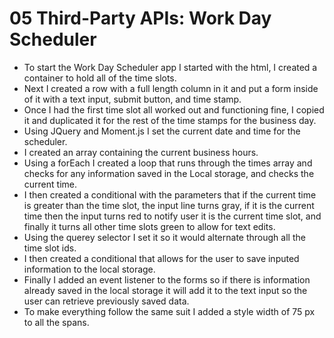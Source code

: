 # 05 Third-Party APIs: Work Day Scheduler

- To start the Work Day Scheduler app I started with the html, I created a container to hold all of the time slots.
- Next I created a row with a full length column in it and put a form inside of it with a text input, submit button, and time stamp.
- Once I had the first time slot all worked out and functioning fine, I copied it and duplicated it for the rest of the time stamps for the business day.
- Using JQuery and Moment.js I set the current date and time for the scheduler.
- I created an array containing the current business hours.
- Using a forEach I created a loop that runs through the times array and checks for any information saved in the Local storage, and checks the current time.
- I then created a conditional with the parameters that if the current time is greater than the time slot, the input line turns gray, if it is the current time then the input turns red to notify user it is the current time slot, and finally it turns all other time slots green to allow for text edits.
- Using the querey selector I set it so it would alternate through all the time slot ids.
- I then created a conditional that allows for the user to save inputed information to the local storage.
- Finally I added an event listener to the forms so if there is information already saved in the local storage it will add it to the text input so the user can retrieve previously saved data.
- To make everything follow the same suit I added a style width of 75 px to all the spans.
